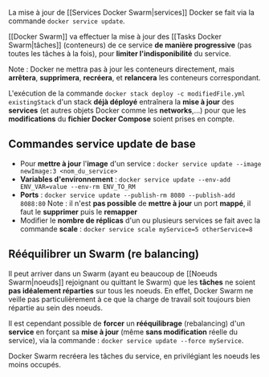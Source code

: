 
La mise à jour de [[Services Docker Swarm|services]] Docker se fait via la commande ``docker service update``.

[[Docker Swarm]] va effectuer la mise à jour des [[Tasks Docker Swarm|tâches]] (conteneurs) de ce service **de manière progressive** (pas toutes les tâches à la fois), pour **limiter l'indisponibilité** du service.

Note : Docker ne mettra pas à jour les conteneurs directement, mais **arrêtera**, **supprimera**,  **recréera**, et **relancera** les conteneurs correspondant.

L'exécution de la commande ``docker stack deploy -c modifiedFile.yml existingStack`` d'un stack **déjà déployé** entraînera la **mise à jour** des **services** (et autres objets Docker comme les **networks**,...) pour que les **modifications** du **fichier Docker Compose** soient prises en compte.

## Commandes service update de base

- Pour **mettre à jour** l'**image** d'un service :
	``docker service update --image newImage:3 <nom_du_service>``
- **Variables d'environnement** :
	``docker service update --env-add ENV_VAR=value --env-rm ENV_TO_RM``
- **Ports** :
	``docker service update --publish-rm 8080 --publish-add 8088:80``
	Note : il n'est **pas possible** de **mettre à jour** un port **mappé**, il faut le **supprimer** puis le **remapper**
- Modifier le **nombre de réplicas** d'un ou plusieurs services se fait avec la commande **scale** : 
	``docker service scale myService=5 otherService=8``

## Rééquilibrer un Swarm (re balancing)

Il peut arriver dans un Swarm (ayant eu beaucoup de [[Noeuds Swarm|noeuds]] rejoignant ou quittant le Swarm) que les **tâches** ne soient **pas idéalement réparties** sur tous les noeuds.
En effet, Docker Swarm ne veille pas particulièrement à ce que la charge de travail soit toujours bien répartie au sein des noeuds.

Il est cependant possible de **forcer** un **rééquilibrage** (rebalancing) d'un **service** en forçant sa **mise à jour** (même **sans modification** réelle du service), via la commande : 
``docker service update --force myService``.

Docker Swarm recréera les tâches du service, en privilégiant les noeuds les moins occupés.
